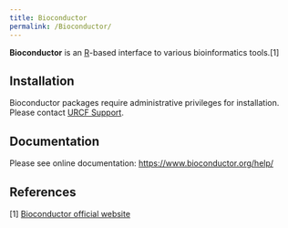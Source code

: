 ```yaml
---
title: Bioconductor
permalink: /Bioconductor/
---
```


**Bioconductor** is an [R](/R "wikilink")-based interface to various
bioinformatics tools.[1]

Installation
------------

Bioconductor packages require administrative privileges for
installation. Please contact [URCF Support](mailto:urcf-support@drexel.edu).

Documentation
-------------

Please see online documentation: <https://www.bioconductor.org/help/>

References
----------

<references/>

[1] [Bioconductor official website](https://www.bioconductor.org/)